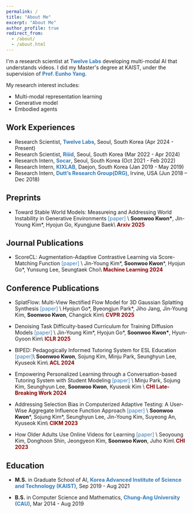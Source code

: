 ```yaml
---
permalink: /
title: "About Me"
excerpt: "About Me"
author_profile: true
redirect_from:
  - /about/
  - /about.html
---
```


I'm a research scientist at <a href="https://www.twelvelabs.io/" style="color: #337ab7; text-decoration:none">**Twelve Labs**</a> developing multi-modal AI that understands videos.
I did my Master's degree at KAIST, under the supervision of <a href="https://mli.kaist.ac.kr/" style="color: #337ab7; text-decoration: none;">**Prof. Eunho Yang**</a>.

My research interest includes:

- Multi-modal representation learning
- Generative model
- Embodied agents
  

## Work Experiences
- Research Scientist, <a href="https://www.twelvelabs.io/" style="color: #337ab7; text-decoration: none;">**Twelve Labs**</a>, Seoul, South Korea (Apr 2024 - Present)
- Research Scientist, <a href="https://riiid.com/" style="color: #337ab7; text-decoration: none;">**Riiid**</a>, Seoul, South Korea (Mar 2022 - Apr 2024)
- Research Intern, <a href="https://www.socar.kr/" style="color: #337ab7; text-decoration: none;">**Socar**</a>, Seoul, South Korea (Oct 2021 - Feb 2022)
- Research Intern, <a href="https://www.kixlab.org/" style="color: #337ab7; text-decoration: none;">**KIXLAB**</a>, Daejon, South Korea (Jan 2019 - May 2019)
- Research Intern, <a href="https://duttgroup.ics.uci.edu/" style="color: #337ab7; text-decoration: none;">**Dutt’s Research Group(DRG)**</a>, Irvine, USA (Jun 2018 – Dec 2018)

## Preprints
 - Toward Stable World Models: Measureing and Addressing World Instability in Generative Environments
 <a href="https://arxiv.org/abs/2503.08122" style="color: #337ab7; text-decoration: none;">[paper]</a> \\
 <b>Soonwoo Kwon\*</b>, Jin-Young Kim\*, Hyojun Go, Kyungjune Baek\\
 <span style="color:darkred">**Arxiv 2025**</span>
 
## Journal Publications
- ScoreCL: Augmentation-Adaptive Contrastive Learning via Score-Matching Function 
<a href="https://arxiv.org/abs/2306.04175" style="color: #337ab7; text-decoration: none;">[paper]</a> \\
Jin-Young Kim\*, <b>Soonwoo Kwon</b>\*, Hyojun Go\*, Yunsung Lee, Seungtaek Choi\\
<span style="color:darkred">**Machine Learning 2024**</span>

## Conference Publications
- SplatFlow: Multi-View Rectified Flow Model for 3D Gaussian Splatting Synthesis
<a href="https://arxiv.org/abs/2411.16443" style="color: #337ab7; text-decoration: none;">[paper]</a> \\
Hyojun Go\*, Byeongjun Park\*, Jiho Jang, Jin-Young Kim, <b>Soonwoo Kwon</b>, Changick Kim\\
<span style="color:darkred">**CVPR 2025**</span>

- Denoising Task Difficulty-based Curriculum for Training Diffusion Models
<a href="https://arxiv.org/abs/2403.10348" style="color: #337ab7; text-decoration: none;">[paper]</a> \\
Jin-Young Kim\*, Hyojun Go\*, <b>Soonwoo Kwon\*</b>, Hyun-Gyoon Kim\\
<span style="color:darkred">**ICLR 2025**</span>

- BIPED: Pedagogically Informed Tutoring System for ESL Education
<a href="https://arxiv.org/pdf/2406.03486" style="color: #337ab7; text-decoration: none;">[paper]</a>\\
<b>Soonwoo Kwon</b>, Sojung Kim, Minju Park, Seunghyun Lee, Kyuseok Kim\\
<span style="color:darkred">**ACL 2024**</span>

- Empowering Personalized Learning through a Conversation-based Tutoring System with Student Modeling 
<a href="https://dl.acm.org/doi/full/10.1145/3613905.3651122" style="color: #337ab7; text-decoration: none;">[paper]</a> \\
Minju Park, Sojung Kim, Seunghyun Lee, <b>Soonwoo Kwon</b>, Kyuseok Kim \\
<span style="color:darkred">**CHI Late-Breaking Work 2024**</span>

- Addressing Selection Bias in Computerized Adaptive Testing: A User-Wise Aggregate Influence Function Approach
<a href="https://arxiv.org/pdf/2308.11912" style="color: #337ab7; text-decoration: none;">[paper]</a> \\
<b>Soonwoo Kwon</b>\*, Sojung Kim\*, Seunghyun Lee, Jin-Young Kim, Suyeong An, Kyuseok Kim\\
<span style="color:darkred">**CIKM 2023**</span>

- How Older Adults Use Online Videos for Learning 
<a href="https://dl.acm.org/doi/abs/10.1145/3544548.3580671" style="color: #337ab7; text-decoration: none;">[paper]</a> \\
Seoyoung Kim, Donghoon Shin, Jeongyeon Kim, <b>Soonwoo Kwon</b>, Juho Kim\\
<span style="color:darkred">**CHI 2023**</span>

## Education  
- **M.S.** in Graduate School of AI, <a href="https://www.kaist.ac.kr/en/" style="color: #337ab7; text-decoration: none;">**Korea Advanced Institute of Science and Technology (KAIST)**</a>, Sep 2019 - Aug 2021

- **B.S.** in Computer Science and Mathematics, <a href="https://neweng.cau.ac.kr/index.do" style="color: #337ab7; text-decoration: none;">**Chung-Ang University (CAU)**</a>, Mar 2014 - Aug 2019
